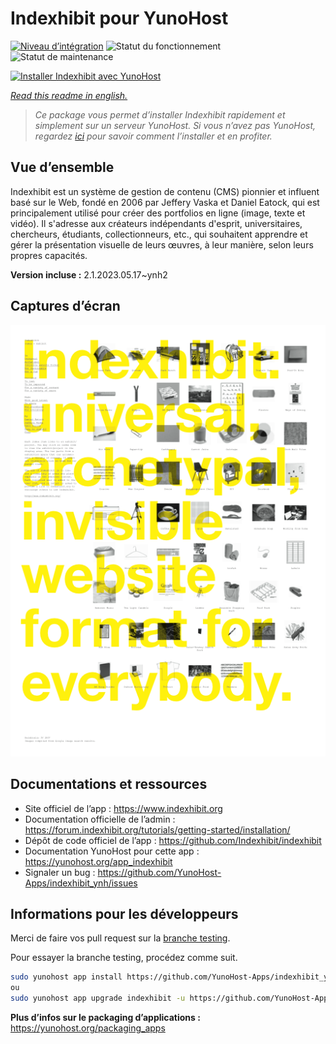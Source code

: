 <!--
N.B.: This README was automatically generated by https://github.com/YunoHost/apps/tree/master/tools/README-generator
It shall NOT be edited by hand.
-->

# Indexhibit pour YunoHost

[![Niveau d’intégration](https://dash.yunohost.org/integration/indexhibit.svg)](https://dash.yunohost.org/appci/app/indexhibit) ![Statut du fonctionnement](https://ci-apps.yunohost.org/ci/badges/indexhibit.status.svg) ![Statut de maintenance](https://ci-apps.yunohost.org/ci/badges/indexhibit.maintain.svg)

[![Installer Indexhibit avec YunoHost](https://install-app.yunohost.org/install-with-yunohost.svg)](https://install-app.yunohost.org/?app=indexhibit)

*[Read this readme in english.](./README.md)*

> *Ce package vous permet d’installer Indexhibit rapidement et simplement sur un serveur YunoHost.
Si vous n’avez pas YunoHost, regardez [ici](https://yunohost.org/#/install) pour savoir comment l’installer et en profiter.*

## Vue d’ensemble

Indexhibit est un système de gestion de contenu (CMS) pionnier et influent basé sur le Web, fondé en 2006 par Jeffery Vaska et Daniel Eatock, qui est principalement utilisé pour créer des portfolios en ligne (image, texte et vidéo).
Il s'adresse aux créateurs indépendants d'esprit, universitaires, chercheurs, étudiants, collectionneurs, etc., qui souhaitent apprendre et gérer la présentation visuelle de leurs œuvres, à leur manière, selon leurs propres capacités.

**Version incluse :** 2.1.2023.05.17~ynh2

## Captures d’écran

![Capture d’écran de Indexhibit](./doc/screenshots/146_indexhibit.png)

## Documentations et ressources

* Site officiel de l’app : <https://www.indexhibit.org>
* Documentation officielle de l’admin : <https://forum.indexhibit.org/tutorials/getting-started/installation/>
* Dépôt de code officiel de l’app : <https://github.com/Indexhibit/indexhibit>
* Documentation YunoHost pour cette app : <https://yunohost.org/app_indexhibit>
* Signaler un bug : <https://github.com/YunoHost-Apps/indexhibit_ynh/issues>

## Informations pour les développeurs

Merci de faire vos pull request sur la [branche testing](https://github.com/YunoHost-Apps/indexhibit_ynh/tree/testing).

Pour essayer la branche testing, procédez comme suit.

``` bash
sudo yunohost app install https://github.com/YunoHost-Apps/indexhibit_ynh/tree/testing --debug
ou
sudo yunohost app upgrade indexhibit -u https://github.com/YunoHost-Apps/indexhibit_ynh/tree/testing --debug
```

**Plus d’infos sur le packaging d’applications :** <https://yunohost.org/packaging_apps>